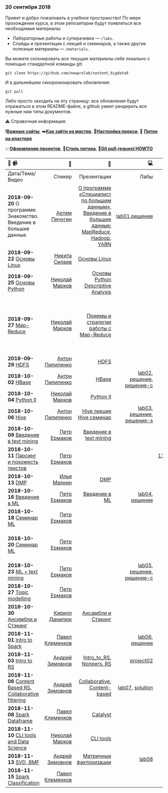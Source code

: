 ### 20 сентября 2018

Привет и добро пожаловать в учебное пространство! По мере прохождения курса, в этом репозитории будут появляться все необходимые материалы:
* Лабораторные работы и суперачивки — `/labs`. 
* Слайды и презентации с лекций и семинаров, а также другие полезные материалы — `/materials`.

Вы можете склонировать все текущие материалы себе локально с помощью стандартной команды git:

`git clone https://github.com/newprolab/content_bigdata9`

И в дальнейшем синхронизировать обновления:

`git pull`

Либо просто заходить на эту страницу: все обновления будут отражаться в этом README-файле, а github умеет рендерить все нужные нам типы документов.

:warning: Справочная информация:

:heavy_exclamation_mark:[**Важные сайты**](important_sites.md), :arrow_right:[**Как зайти на мастер**](extra/login_to_master.md), :link:[**Настройка прокси**](extra/proxy.md), :snake: [**Питон на кластере**](extra/python_instructions.md)

:chart_with_upwards_trend:[**Оформление проектов**](extra/review-ds.md), :snake:[**Стиль питона**](extra/review-python.md), :wrench:[**Git pull-request HOWTO**](students/README.md)

| :calendar: :video_camera: |:postbox:|:blue_book:|:computer:|:books:|:cake:|
| :-----------| -------:| ------:| -------:|------:|----:|
|Дата/Тема/Видео|Спикер|Презентации|Лабы|Ноутбуки|Доп.|
|**2018-09-20** О программе. Знакомство. Введение в большие данные |[Артем Пичугин](https://www.facebook.com/apichugin)|[О программе «Специалист по большим данным»](materials/2018-09-20_О-программе_Артем-Пичугин.pptx), [Введение в большие данные: MapReduce, Hadoop, YARN](materials/2018-09-20_Введение-в-большие-данные_Артем-Пичугин.pptx) | [lab01](labs/lab01),[решение](solutions/lab01s) | | | 
|**2018-09-22**  [Основы Linux]() |[Никита Силаев]() | [Основы Linux](materials/2018-09-25-Основы_Linux-Никита_Силаев.pdf) || |[Упражнения](extra/2017-09-23_Linux_exercises.pdf) [Команды Shell](extra/2017-09-23_Команды_в_Linux_Никита_Силаев.pdf), [Основы Линукс от Николая Маркова](extra/2018-03-24-Основы_Linux-Николай_Марков.pdf) |
|**2018-09-25**  [Основы Python]() |[Николай Марков]() | [Основы Python Descriptive Analysis](materials/2018-09-26-Основы_Python-Descriptive-analysys-Николай_Марков.pdf) || |[Упражнения](extra/2017-09-26_Python_light_exercises.pdf)  |
|**2018-09-27**  [Map-Reduce]() |[Николай Марков]() | [Приемы и стратегии работы с Map-Reduce](materials/2018-09-27-Приёмы_и_стратегии_работы_с_MR-Nikolay.pdf) || | [статья от Гугл](https://static.googleusercontent.com/media/research.google.com/en//archive/mapreduce-osdi04.pdf),[Hadoop Streaming manual](http://hadoop.apache.org/docs/r2.8.3/hadoop-streaming/HadoopStreaming.html), [MR Tutorial](http://hadoop.apache.org/docs/r2.8.3/hadoop-mapreduce-client/hadoop-mapreduce-client-core/MapReduceTutorial.html), [MR Tutorial Yahoo](https://developer.yahoo.com/hadoop/tutorial/module4.html), [UI для мониторинга Hadoop-джобов на кластере](http://master.cluster-lab.com:8088/cluster) - :warning: - через [прокси](extra/proxy.md), [примеры от Николая](extra/mapreduce_practice) |
|**2018-09-29**  [HDFS]() |[Антон Пилипенко]() | [HDFS](materials/2018-09-29-HDFS_Anton_Pilipenko.pdf) || |  |
|**2018-10-02**  [HBase]() |[Антон Пилипенко]() | [HBase](materials/2018-10-02-Основы_HBASE_Антон_Пилипенко.pdf) | [lab02](labs/lab02), [решение](solutions/lab02), [решение-с](solutoins/lab02s) | | |
|**2018-10-04**  [Python II]() |[Николай Марков]() | [Python II](materials/2018-10-04-Питон_matplotlib_ml_Николай_Марков.pdf) || | [тетрадки и дата](extra/python2_code_data) |
|**2018-10-06**  [Hive]() |[Антон Пилипенко]() | [Hive лекция](materials/2018-10-06-Hive_Pig_Hue_Антон_Пилипенко.pdf) [Hive семинар](materials/2018-10-06_Семинар_Hive_Антон_Пилипенко.pdf) |[lab03](labs/lab03), [решение](solutions/lab03), [решение-s](/solutions/lab03s)| | [Hive SQL cheat-sheet](https://hortonworks.com/blog/hive-cheat-sheet-for-sql-users/) [Продвинутый Hive](https://habrahabr.ru/company/dca/blog/305838/)|
|**2018-10-09**  [Введение в text mining]() |[Петр Ермаков]() | [Введение в text mining](materials/2018-10-09-Введение_в_Text-mining_Петр_Ермаков.pdf) | | [tf-idf.ipynb](extra/tf-idf.ipynb) [zipf.ipynb](extra/zipf.ipynb) | [упражнения](extra/2018-10-09_Text-mining_exercises.pdf) |
|**2018-10-11**  [Парсинг и похожесть текстов]() |[Петр Ермаков]() | | |[2018-10-11_Download_vacancies.ipynb](extra/2018-10-11_Download_vacancies.ipynb), [2018-10-11_Text_mining.ipynb](extra/2018-10-11_Text_mining.ipynb) | [data.pickle](extra/data.pickle) |
|**2018-10-13**  [DMP]() |[Илья Маркин]() |[DMP](materials/2018-10-13_DMP-Markin-Challenges.pdf) || |  |
|**2018-10-16** [Введение в ML]() |[Петр Ермаков]() | [Введение в ML](materials/2018-10-16-Intro_to_ML_Петр_Ермаков.pdf) | [lab04](labs/lab04), [решение](solutions/lab04/lab04_solution.ipynb) | | |
|**2018-10-18**  [Семинар ML]() |[Петр Ермаков]() | || [titanic.ipynb](extra/titanic.ipynb) | [Kaggle Titanic](https://www.kaggle.com/c/titanic) |
|**2018-10-20**  [Семинар ML]() |[Петр Ермаков]() | || | [npl_for_students](https://github.com/ermakovpetr/npl_for_students/) (ml_on_text_bow.ipynb + json data files), [ML workflow](extra/machine_learning_workflow.pdf), [кпражнения 1](extra/2018-10-20-excecises_ML1.pdf), [упражнения 2](extra/2018-10-20-excecises_ML2.pdf) |
|**2018-10-23**  [ML + text mining]() |[Петр Ермаков]() | |  [lab05](labs/lab05), [решение](solutions/lab05), [решение-с](solutions/lab05s) |  |  |
|**2018-10-27**  [Topic modelling]() |[Петр Ермаков]() | || [notebooks, data](https://github.com/ermakovpetr/npl_for_students/) | [упражнения](extra/2018-10-24_Topic_Modeling_exercises.pdf) |
|**2018-10-30**  [Ансимбли и Стэкинг]() |[Кирилл Данилюк]() |[Ансамбли и Стэкинг](materials/2018-10_30_ensemble_learning_kirill_danilyuk.pdf) || |  |
|**2018-11-01**  [Intro to Spark]() |[Павел Клеменков]() | | [lab06](labs/lab06), [решение](solutions/lab06) | [spark01](extra/spark01) | :warning: dataset в HDFS: /share/spark01 |
|**2018-11-03**  [Intro to RS]() |[Андрей Зимовнов]() | [Intro_to_RS](materials/2018-11-03_Intro_to_RS_Andrey_Zimovnov.pdf), [Nonpers. RS](materials/2019-11-03_Nonpers_Rec_Andrey_Zimovnov.pdf) | [project02](project02) | |  |
|**2018-11-06**  [Content Based RS. Collaborative filtering]() |[Андрей Зимовнов]() | [Collaborative](materials/2018-11-06_Коллаборативная_фильтрация_Андрей_Зимовнов.pdf), [Content-based](materials/2018-11-06_Контентные_рекомендации_Андрей_Зимовнов.pdf) | [lab07](labs/lab07), [solution](solutions/lab07) | |  |
|**2018-11-08**  [Spark Dataframe]() |[Павел Клеменков]() |[Catalyst](materials/2018-11-08_Catalyst_Pavel_Klemenkov.pdf) | | [spark02](extra/spark02) | :warning: dataset в HDFS: /share/ml-100k, /share/spark02 |
|**2018-11-10**  [CLI tools and Data Science]() |[Николай Марков]() |[CLI tools](materials/2018-11-10-CLI-tools-Data-science-Николай_Марков.pdf) || | [76-0.txt](/extra/76-0.txt), [imdb.xlsx](extra/imdb-250-1996-2011-lists-only.xlsx) |
|**2018-11-13**  [SVD, BMF]() |[Андрей Зимовнов]() | [Мaтричные факторизации](materials/2018-11-13_Митричные_факторизации.pdf) | [lab08](labs/lab08) | | [упр1](extra/2017-11-21_Упражнения_по_частым_множествам_БЕЗ_ответов_Дима_Игнатов.pptx), [упр2](extra/2017-11-21_Упражнения_по_частым_множествам_БЕЗ_ответов_Дима_Игнатов.pptx), [упр3](extra/2017-11-22_Упражнения_по_рек.сис._Дима_Игнатов.pdf) |
|**2018-11-15**  [Spark Classification]() |[Павел Клеменков]() | | | [spark03](extra/spark03) | :warning: dataset в HDFS: /share/toxic_comments |

